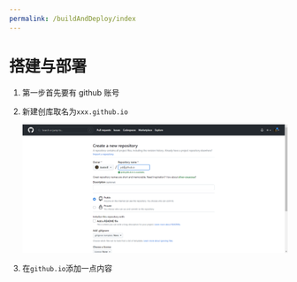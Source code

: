 ```yaml
---
permalink: /buildAndDeploy/index
---
```


# 搭建与部署

1.  第一步首先要有 github 账号

2.  新建创库取名为`xxx.github.io`

    ![取名](/assets/deploy/begin.png)

3.  在`github.io`添加一点内容
